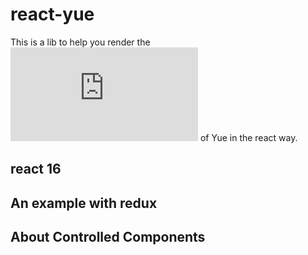 # react-yue

This is a lib to help you render the ![View](http://libyue.com/docs/latest/js/api/view.html) of Yue in the react way.

## react 16

## An example with redux

## About Controlled Components
